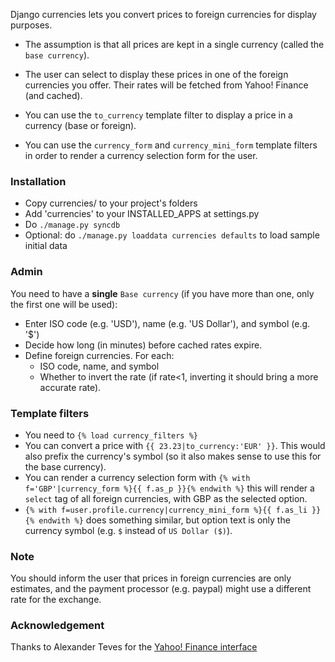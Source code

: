 Django currencies lets you convert prices to foreign currencies for display purposes.

* The assumption is that all prices are kept in a single currency (called the `base currency`).

* The user can select to display these prices in one of the foreign currencies you offer.
  Their rates will be fetched from Yahoo! Finance (and cached).

* You can use the `to_currency` template filter to display a price in a currency (base or foreign).

* You can use the `currency_form` and `currency_mini_form` template filters in order to
  render a currency selection form for the user.

### Installation

* Copy currencies/ to your project's folders
* Add 'currencies' to your INSTALLED_APPS at settings.py
* Do `./manage.py syncdb`
* Optional: do `./manage.py loaddata currencies defaults` to load sample initial data
### Admin

You need to have a **single** `Base currency` (if you have more than one, only the first one will be used):

* Enter ISO code (e.g. 'USD'), name (e.g. 'US Dollar'), and symbol (e.g. '$')
* Decide how long (in minutes) before cached rates expire.
* Define foreign currencies. For each:
  * ISO code, name, and symbol
  * Whether to invert the rate (if rate<1, inverting it should bring a more accurate rate).

### Template filters

* You need to `{% load currency_filters %}`
* You can convert a price with `{{ 23.23|to_currency:'EUR' }}`.
  This would also prefix the currency's symbol (so it also makes sense to use this for the base currency).
* You can render a currency selection form with
  `{% with f='GBP'|currency_form %}{{ f.as_p }}{% endwith %}`
  this will render a `select` tag of all foreign currencies, with GBP as the selected option.
* `{% with f=user.profile.currency|currency_mini_form %}{{ f.as_li }}{% endwith %}`
  does something similar, but option text is only the currency symbol
  (e.g. `$` instead of `US Dollar ($)`).

### Note

You should inform the user that prices in foreign currencies are only estimates,
and the payment processor (e.g. paypal) might use a different rate for the exchange.

### Acknowledgement

Thanks to Alexander Teves for the [Yahoo! Finance interface](https://github.com/alexanderteves/CurrencyExchangeRate)
